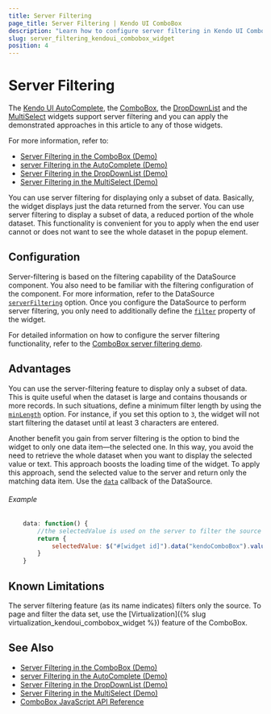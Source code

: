 ```yaml
---
title: Server Filtering
page_title: Server Filtering | Kendo UI ComboBox
description: "Learn how to configure server filtering in Kendo UI ComboBox, DropDownList, AutoComplete and MultiSelect widgets."
slug: server_filtering_kendoui_combobox_widget
position: 4
---
```


# Server Filtering

The [Kendo UI AutoComplete](http://demos.telerik.com/kendo-ui/autocomplete/index), the [ComboBox](http://demos.telerik.com/kendo-ui/combobox/index), the [DropDownList](http://demos.telerik.com/kendo-ui/dropdownlist/index) and the [MultiSelect](http://demos.telerik.com/kendo-ui/multiselect/index) widgets support server filtering and you can apply the demonstrated approaches in this article to any of those widgets.

For more information, refer to:
* [Server Filtering in the ComboBox (Demo)](https://demos.telerik.com/kendo-ui/combobox/serverfiltering)
* [server Filtering in the AutoComplete (Demo)](https://demos.telerik.com/kendo-ui/autocomplete/serverfiltering)
* [Server Filtering in the DropDownList (Demo)](https://demos.telerik.com/kendo-ui/dropdownlist/serverfiltering)
* [Server Filtering in the MultiSelect (Demo)](https://demos.telerik.com/kendo-ui/multiselect/serverfiltering)

You can use server filtering for displaying only a subset of data. Basically, the widget displays just the data returned from the server. You can use server filtering to display a subset of data, a reduced portion of the whole dataset. This functionality is convenient for you to apply when the end user cannot or does not want to see the whole dataset in the popup element.

## Configuration

Server-filtering is based on the filtering capability of the DataSource component. You also need to be familiar with the filtering configuration of the component. For more information, refer to the DataSource [`serverFiltering`](/api/javascript/data/datasource/configuration/serverfiltering) option. Once you configure the DataSource to perform server filtering, you only need to additionally define the [`filter`](/api/javascript/ui/combobox/configuration/filter) property of the widget.

For detailed information on how to configure the server filtering functionality, refer to the [ComboBox server filtering demo](http://demos.telerik.com/kendo-ui/combobox/serverfiltering).

## Advantages

You can use the server-filtering feature to display only a subset of data. This is quite useful when the dataset is large and contains thousands or more records. In such situations, define a minimum filter length by using the [`minLength`](/api/javascript/ui/combobox/configuration/minlength) option. For instance, if you set this option to `3`, the widget will not start filtering the dataset until at least 3 characters are entered.

Another benefit you gain from server filtering is the option to bind the widget to only one data item&mdash;the selected one. In this way, you avoid the need to retrieve the whole dataset when you want to display the selected value or text. This approach boosts the loading time of the widget. To apply this approach, send the selected value to the server and return only the matching data item. Use the  [`data`](/api/javascript/data/datasource/configuration/transport.read.data) callback of the DataSource.

###### Example

```javascript
    data: function() {
        //the selectedValue is used on the server to filter the source and return only the matching data item
        return {
            selectedValue: $("#[widget id]").data("kendoComboBox").value()
        }
    }
```

## Known Limitations

The server filtering feature (as its name indicates) filters only the source. To page and filter the data set, use the [Virtualization]({% slug virtualization_kendoui_combobox_widget %}) feature of the ComboBox.

## See Also

* [Server Filtering in the ComboBox (Demo)](https://demos.telerik.com/kendo-ui/combobox/serverfiltering)
* [server Filtering in the AutoComplete (Demo)](https://demos.telerik.com/kendo-ui/autocomplete/serverfiltering)
* [Server Filtering in the DropDownList (Demo)](https://demos.telerik.com/kendo-ui/dropdownlist/serverfiltering)
* [Server Filtering in the MultiSelect (Demo)](https://demos.telerik.com/kendo-ui/multiselect/serverfiltering)
* [ComboBox JavaScript API Reference](/api/javascript/ui/combobox)
